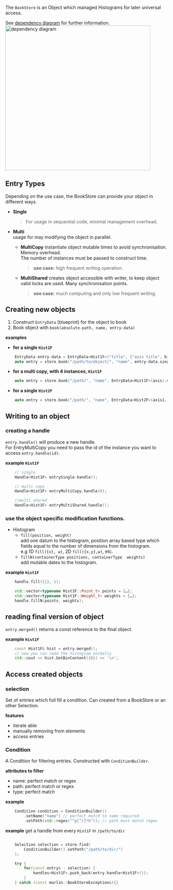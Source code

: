 The `BookStore` is an Object which managed Histograms for later universal access.

<style>
img[alt="dependency diagram"] {
	width: 450px;
}
</style>
See [dependency diagram](/diagrams/BookStore-Data.html) for further information.
[![dependency diagram](/diagrams/BookStore-Data.svg)](/diagrams/BookStore-Data.html)


## Entry Types

Depending on the use case, the BookStore can provide your object in different ways.

* **Single**

	> For usage in sequential code, minimal management overhead.
	
* **Multi**   
	 usage for may modifying the object in parallel.
    * **MultiCopy**
		 instantiate object mutable times to avoid synchronisation.
		 Memory overhead.  
	 	 The number of instances must be passed to construct time.
	 	 
		 > **use case:** high frequent writing operation.
		 
    * **MultiShared**
		creates object accessible with writer, to keep object valid locks are used.
		Many synchronisation points.   
			
		 > **use case:** much computing and only low frequent writing.	
		 	

## Creating new objects

1. Construct `EntryData` (blueprint) for the object to book
2. Book object with `book(absolute-path, name, entry-data)`

**examples**

* **for a single `Hist1F`**
```cpp
	EntryData entry-data = EntryData<Hist1F>("title", {"axis title", bins, min, max});
	auto entry = store.book("/path/to/object/", "name", entry-data.single());
```
* **for a multi copy, with 4 instances, `Hist1F`**
```cpp
	auto entry = store.book("/path/", "name", EntryData<Hist1F>(axis).multiCopy(4));
```
* **for a single `Hist2F`**
```cpp
	auto entry = store.book("/path/", "name", EntryData<Hist2F>(axis1, axis2).single());
```

## Writing to an object

### creating a handle
`entry.handle()` will produce a new handle.  
For EntryMultiCopy you need to pass the id of the instance you want to access `entry.handle(id)`.

**example `Hist1F`**
```cpp
	// single
	Handle<Hist1F> entrySingle.handle();

	// multi copy
	Handle<Hist1F> entryMultiCopy.handle(0);

	//multi shared
	Handle<Hist1F> entryMultiShared.handle();
```

### use the object specific modification functions.
*	Histogram
	 * `fill(position, weight)`  
	    add one datum to the histogram, position array based type which fields equal to the number of dimensions from the histogram.    
	    e.g 1D `fill({x}, w)`, 2D `fill({x,y},w)`, etc.
	 * `fillN(containerType positions, containerType  weights)`  
	     add mutable dates to the histogram.

**example `Hist1F`**
```cpp
	handle.fill({1}, 1);

	std::vector<typename Hist1F::Point_t> points = {…};
	std::vector<typename Hist1F::Weight_t> weights = {…};
	handle.fillN(points, weights);
```


## reading final version of object

`entry.merged()` returns a const reference to the final object.

**example `Hist1F`**
```cpp
	const Hist1F& hist = entry.merged();
	// now you can read the histogram normally
	std::cout << hist.GetBinContent({0}) << '\n';
```


## Access created objects

### selection

Set of entries which full fill a condition. Can created from a BookStore
or an other Selection.

**features**
* iterate able  
* manually removing from elements
* access entries

### Condition

A Condition for filtering entries. Constructed with `ConditionBuilder`.

**attributes to filter**

* name: perfect match or regex
* path: perfect match or regex
* type: perfect match

**example**
```cpp
	Condition condition = ConditionBuilder()
		.setName("name") // perfect match to name required
		.setPath(std::regex("^p[^/]*h")); // path must match regex
```

**example** get a handle from every `Hist1F` in `/path/to/dir`
```cpp

	Selection selection = store.find(
		ConditionBuilder().setPath("/path/to/dir/")
	);

	try {
		for(const entry& : selection) {
			handles<Hist1F>.push_back(entry.handle<Hist1F>());
		}
	} catch (const marlin::BookStoreException&){}
```

